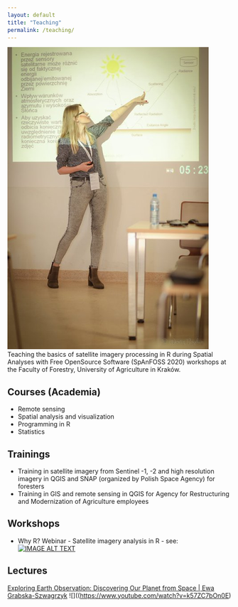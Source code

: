 ```yaml
---
layout: default
title: "Teaching"
permalink: /teaching/
---
```

![Image](ERSlqrIXYAETHvg.jpg)
Teaching the basics of satellite imagery processing in R during Spatial Analyses with Free OpenSource Software (SpAnFOSS 2020) workshops at the Faculty of Forestry, University of Agriculture in Kraków.

## Courses (Academia)
- Remote sensing
- Spatial analysis and visualization
- Programming in R
- Statistics

## Trainings
- Training in satellite imagery from Sentinel -1, -2 and high resolution imagery in QGIS and SNAP (organized by Polish Space Agency) for foresters
- Training in GIS and remote sensing in QGIS for Agency for Restructuring and Modernization of Agriculture employees

## Workshops
- Why R? Webinar - Satellite imagery analysis in R - see:
[![IMAGE ALT TEXT](http://img.youtube.com/vi/k1K6nqgtRL8/0.jpg)](http://www.youtube.com/watch?v=k1K6nqgtRL8 "Why R? Webinar 023 - Ewa Grabska - Satellite imagery analysis in R")

## Lectures
[Exploring Earth Observation: Discovering Our Planet from Space | Ewa Grabska-Szwagrzyk](https://www.youtube.com/watch?v=k57ZC7bOn0E) 
![]((https://www.youtube.com/watch?v=k57ZC7bOn0E)
